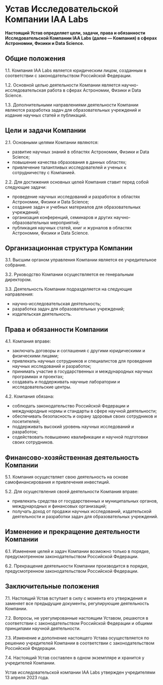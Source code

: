 # Устав Исследовательской Компании IAA Labs

__Настоящий Устав определяет цели, задачи, права и обязанности Исследовательской Компании IAA Labs (далее — Компания) в сферах Астрономии, Физики и Data Science.__

## Общие положения

1.1. Компания IAA Labs является юридическим лицом, созданным в соответствии с законодательством Российской Федерации.

1.2. Основной целью деятельности Компании является научно-исследовательская работа в сферах Астрономии, Физики и Data Science.

1.3. Дополнительными направлениями деятельности Компании являются разработка задач для образовательных учреждений и издание научных статей и публикаций.

## Цели и задачи Компании

2.1. Основными целями Компании являются:

- развитие научных знаний в областях Астрономии, Физики и Data Science;
- повышение качества образования в данных областях;
- привлечение талантливых исследователей и ученых к сотрудничеству с Компанией.

2.2. Для достижения основных целей Компания ставит перед собой следующие задачи:

- проведение научных исследований и разработок в областях Астрономии, Физики и Data Science;
- создание задач и учебных материалов для образовательных учреждений;
- организация конференций, семинаров и других научно-образовательных мероприятий;
- публикация научных статей, книг и журналов в областях Астрономии, Физики и Data Science.

## Организационная структура Компании

3.1. Высшим органом управления Компании является ее учредительное собрание.

3.2. Руководство Компании осуществляется ее генеральным директором.

3.3. Деятельность Компании подразделяется на следующие направления:

- научно-исследовательская деятельность;
- разработка задач для образовательных учреждений;
- издательская деятельность.

## Права и обязанности Компании

4.1. Компания вправе:

- заключать договоры и соглашения с другими юридическими и физическими лицами;
- привлекать научных сотрудников и специалистов для проведения научных исследований и разработок;
- принимать участие в государственных и международных научных программах и проектах;
- создавать и поддерживать научные лаборатории и исследовательские центры.

4.2. Компания обязана:

- соблюдать законодательство Российской Федерации и международные нормы и стандарты в сфере научной деятельности;
- обеспечивать безопасность и охрану здоровья своих сотрудников и посетителей;
- поддерживать высокий уровень научных исследований и разработок;
- содействовать повышению квалификации и научной подготовки своих сотрудников.

## Финансово-хозяйственная деятельность Компании

5.1. Компания осуществляет свою деятельность на основе самофинансирования и привлечения инвестиций.

5.2. Для осуществления своей деятельности Компания вправе:

- привлекать средства от государственных и муниципальных органов, международных и финансовых организаций;
- получать доход от продажи научных исследований, издательской деятельности и разработки задач для образовательных учреждений.

## Изменение и прекращение деятельности Компании

6.1. Изменение целей и задач Компании возможно только в порядке, предусмотренном законодательством Российской Федерации.

6.2. Прекращение деятельности Компании производится в порядке, предусмотренном законодательством Российской Федерации.

## Заключительные положения

7.1. Настоящий Устав вступает в силу с момента его утверждения и заменяет все предыдущие документы, регулирующие деятельность Компании.

7.2. Вопросы, не урегулированные настоящим Уставом, решаются в соответствии с законодательством Российской Федерации и общими принципами научной деятельности.

7.3. Изменение и дополнение настоящего Устава осуществляется по решению учредителей Компании в соответствии с законодательством Российской Федерации.

7.4. Настоящий Устав составлен в одном экземпляре и хранится у учредителей Компании.

Устав исследовательской компании IAA Labs утвержден учредителями 13 апреля 2023 года.